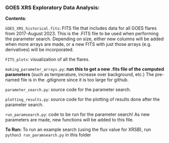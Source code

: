 ### GOES XRS Exploratory Data Analysis:

**Contents**:

`GOES_XRS_historical.fits`: FITS file that includes data for all GOES flares from 2017-August 2023. This is the .FITS file to be used when performing the parameter search. Depending on size, either new columns will be added when more arrays are made, or a new FITS with just those arrays (e.g. derivatives) will be incorporated.

`FITS_plots`: visualization of all the flares.

`making_parameter_arrays.py`: **run this to get a new .fits file of the computed parameters** (such as temperature, increase over background, etc.) The pre-named file is in the .gitignore since it is too large for github. 

`parameter_search.py`: source code for the parameter search.

`plotting_results.py`: source code for the plotting of results done after the parameter search.

`run_paramsearch.py`: code to be run for the parameter search! As new parameters are made, new functions will be added to this file.

**To Run:**
To run an example search (using the flux value for XRSB), run `python3 run_paramsearch.py` in this folder
